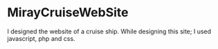# MirayCruiseWebSite
 
I designed the website of a cruise ship. While designing this site; I used javascript, php and css.

